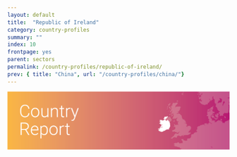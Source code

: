 ```yaml
---
layout: default
title:  "Republic of Ireland"
category: country-profiles
summary: ""
index: 10
frontpage: yes
parent: sectors
permalink: /country-profiles/republic-of-ireland/
prev: { title: "China", url: "/country-profiles/china/"}
---
```


![An image of Republic of Ireland outlined on a map](/assets/images/country_maps/10-Irish-Republic.png)

